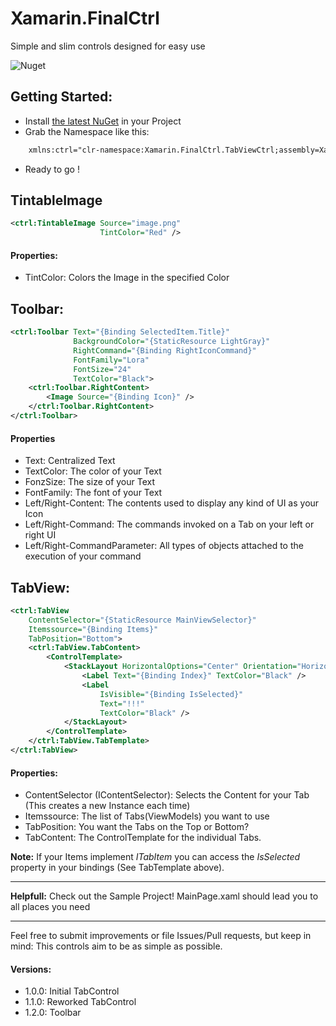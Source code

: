 # Xamarin.FinalCtrl

Simple and slim controls designed for easy use

![Nuget](https://img.shields.io/nuget/v/Xamarin.FinalCtrl?style=plastic)

## Getting Started:
- Install [the latest NuGet](https://www.nuget.org/packages/Xamarin.FinalCtrl/1.2.0) in your Project
- Grab the Namespace like this:
```xml
    xmlns:ctrl="clr-namespace:Xamarin.FinalCtrl.TabViewCtrl;assembly=Xamarin.FinalCtrl"
```
- Ready to go !

## TintableImage
```xml
<ctrl:TintableImage Source="image.png"
                    TintColor="Red" />
```
#### Properties:
 - TintColor: Colors the Image in the specified Color

## Toolbar:
```xml
<ctrl:Toolbar Text="{Binding SelectedItem.Title}"
              BackgroundColor="{StaticResource LightGray}"
              RightCommand="{Binding RightIconCommand}"
              FontFamily="Lora"
              FontSize="24"
              TextColor="Black">
    <ctrl:Toolbar.RightContent>
        <Image Source="{Binding Icon}" />
    </ctrl:Toolbar.RightContent>
</ctrl:Toolbar>
```
#### Properties
- Text: Centralized Text
- TextColor: The color of your Text
- FonzSize: The size of your Text
- FontFamily: The font of your Text
- Left/Right-Content: The contents used to display any kind of UI as your Icon
- Left/Right-Command: The commands invoked on a Tab on your left or right UI
- Left/Right-CommandParameter: All types of objects attached to the execution of your command

## TabView:
```xml
<ctrl:TabView
    ContentSelector="{StaticResource MainViewSelector}"
    Itemssource="{Binding Items}"
    TabPosition="Bottom">
    <ctrl:TabView.TabContent>
        <ControlTemplate>
            <StackLayout HorizontalOptions="Center" Orientation="Horizontal">
                <Label Text="{Binding Index}" TextColor="Black" />
                <Label
                    IsVisible="{Binding IsSelected}"
                    Text="!!!"
                    TextColor="Black" />
            </StackLayout>
        </ControlTemplate>
    </ctrl:TabView.TabTemplate>
</ctrl:TabView>
```
#### Properties:
- ContentSelector (IContentSelector): Selects the Content for your Tab (This creates a new Instance each time)
- Itemssource: The list of Tabs(ViewModels) you want to use
- TabPosition: You want the Tabs on the Top or Bottom?
- TabContent: The ControlTemplate for the individual Tabs.

**Note:** If your Items implement *ITabItem*  you can access the *IsSelected* property in your bindings (See TabTemplate above).

------------

**Helpfull:** Check out the Sample Project! MainPage.xaml should lead you to all places you need

------------
Feel free to submit improvements or file Issues/Pull requests, but keep in mind: 
This controls aim to be as simple as possible.


#### Versions:
- 1.0.0: Initial TabControl
- 1.1.0: Reworked TabControl
- 1.2.0: Toolbar
